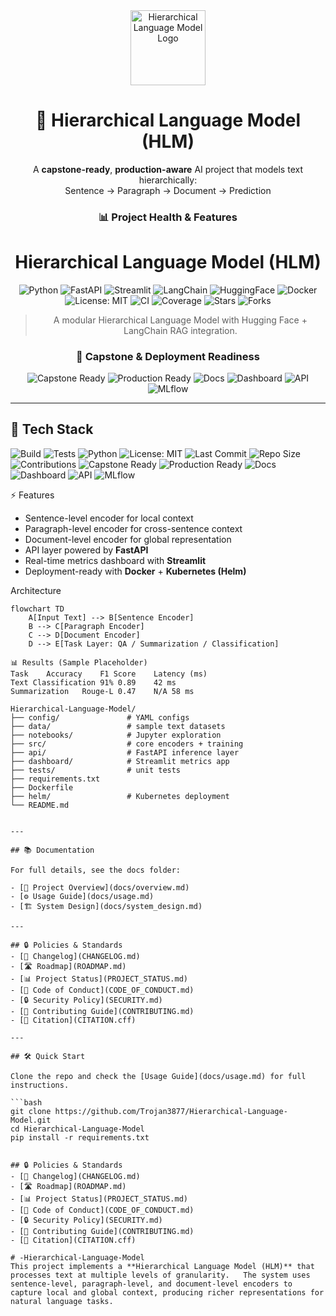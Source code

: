 <div align="center">

<img src="assets/logo.png" alt="Hierarchical Language Model Logo" width="120"/>

# 🧠 Hierarchical Language Model (HLM)

A **capstone-ready**, **production-aware** AI project that models text hierarchically:  
Sentence → Paragraph → Document → Prediction  


### 📊 Project Health & Features

# Hierarchical Language Model (HLM)

![Python](https://img.shields.io/badge/Python-3.11-blue.svg)
![FastAPI](https://img.shields.io/badge/FastAPI-0.110+-009688.svg)
![Streamlit](https://img.shields.io/badge/Streamlit-1.34+-FF4B4B.svg)
![LangChain](https://img.shields.io/badge/LangChain-0.2+-purple.svg)
![HuggingFace](https://img.shields.io/badge/HuggingFace-Transformers-yellow.svg)
![Docker](https://img.shields.io/badge/Docker-ready-0db7ed.svg)
![License: MIT](https://img.shields.io/badge/License-MIT-green.svg)
![CI](https://github.com/Trojan3877/-Hierarchical-Language-Model/actions/workflows/ci.yml/badge.svg)
![Coverage](https://img.shields.io/codecov/c/github/Trojan3877/-Hierarchical-Language-Model)
![Stars](https://img.shields.io/github/stars/Trojan3877/-Hierarchical-Language-Model?style=social)
![Forks](https://img.shields.io/github/forks/Trojan3877/-Hierarchical-Language-Model?style=social)

> A modular Hierarchical Language Model with Hugging Face + LangChain RAG integration.


### 🚀 Capstone & Deployment Readiness

![Capstone Ready](https://img.shields.io/badge/Status-Capstone%20Ready-brightgreen?logo=checkmarx&logoColor=white)
![Production Ready](https://img.shields.io/badge/Status-Production%20Ready-brightgreen?logo=docker&logoColor=white)
![Docs](https://img.shields.io/badge/Docs-Available-brightgreen?logo=readthedocs&logoColor=white)
![Dashboard](https://img.shields.io/badge/Streamlit-Dashboard-brightgreen?logo=streamlit&logoColor=white)
![API](https://img.shields.io/badge/FastAPI-Available-brightgreen?logo=fastapi&logoColor=white)
![MLflow](https://img.shields.io/badge/MLflow-Tracking%20Enabled-brightgreen?logo=mlflow&logoColor=white)

</div>

---


## 🚀 Tech Stack
![Build](https://img.shields.io/github/actions/workflow/status/Trojan3877/Hierarchical-Language-Model/ci.yml?branch=main&label=Build&logo=github&color=brightgreen)
![Tests](https://img.shields.io/github/actions/workflow/status/Trojan3877/Hierarchical-Language-Model/ci.yml?branch=main&label=Tests&logo=pytest&color=brightgreen)
![Python](https://img.shields.io/badge/Python-3.10-brightgreen?logo=python)
![License: MIT](https://img.shields.io/github/license/Trojan3877/Hierarchical-Language-Model?color=brightgreen)
![Last Commit](https://img.shields.io/github/last-commit/Trojan3877/Hierarchical-Language-Model?logo=git&label=Last%20Commit&color=brightgreen)
![Repo Size](https://img.shields.io/github/repo-size/Trojan3877/Hierarchical-Language-Model?logo=github&label=Repo%20Size&color=brightgreen)
![Contributions](https://img.shields.io/badge/Contributions-Welcome-brightgreen?logo=github)
![Capstone Ready](https://img.shields.io/badge/Status-Capstone%20Ready-brightgreen?logo=checkmarx&logoColor=white)
![Production Ready](https://img.shields.io/badge/Status-Production%20Ready-brightgreen?logo=docker&logoColor=white)
![Docs](https://img.shields.io/badge/Docs-Available-brightgreen?logo=readthedocs&logoColor=white)
![Dashboard](https://img.shields.io/badge/Streamlit-Dashboard-brightgreen?logo=streamlit&logoColor=white)
![API](https://img.shields.io/badge/FastAPI-Available-brightgreen?logo=fastapi&logoColor=white)
![MLflow](https://img.shields.io/badge/MLflow-Tracking%20Enabled-brightgreen?logo=mlflow&logoColor=white)




⚡ Features
- Sentence-level encoder for local context  
- Paragraph-level encoder for cross-sentence context  
- Document-level encoder for global representation  
- API layer powered by **FastAPI**  
- Real-time metrics dashboard with **Streamlit**  
- Deployment-ready with **Docker** + **Kubernetes (Helm)**  

Architecture

```mermaid
flowchart TD
    A[Input Text] --> B[Sentence Encoder]
    B --> C[Paragraph Encoder]
    C --> D[Document Encoder]
    D --> E[Task Layer: QA / Summarization / Classification]

📊 Results (Sample Placeholder)
Task	Accuracy	F1 Score	Latency (ms)
Text Classification	91%	0.89	42 ms
Summarization	Rouge-L 0.47	N/A	58 ms

Hierarchical-Language-Model/
├── config/               # YAML configs
├── data/                 # sample text datasets
├── notebooks/            # Jupyter exploration
├── src/                  # core encoders + training
├── api/                  # FastAPI inference layer
├── dashboard/            # Streamlit metrics app
├── tests/                # unit tests
├── requirements.txt
├── Dockerfile
├── helm/                 # Kubernetes deployment
└── README.md


---

## 📚 Documentation

For full details, see the docs folder:  

- [📖 Project Overview](docs/overview.md)  
- [⚙️ Usage Guide](docs/usage.md)  
- [🏗️ System Design](docs/system_design.md)  

---

## 🔒 Policies & Standards
- [📑 Changelog](CHANGELOG.md)  
- [🛣️ Roadmap](ROADMAP.md)  
- [📊 Project Status](PROJECT_STATUS.md)  
- [📜 Code of Conduct](CODE_OF_CONDUCT.md)  
- [🔒 Security Policy](SECURITY.md)  
- [🤝 Contributing Guide](CONTRIBUTING.md)  
- [📖 Citation](CITATION.cff)  

---

## 🛠️ Quick Start

Clone the repo and check the [Usage Guide](docs/usage.md) for full instructions.  

```bash
git clone https://github.com/Trojan3877/Hierarchical-Language-Model.git
cd Hierarchical-Language-Model
pip install -r requirements.txt


## 🔒 Policies & Standards
- [📑 Changelog](CHANGELOG.md)  
- [🛣️ Roadmap](ROADMAP.md)  
- [📊 Project Status](PROJECT_STATUS.md)  
- [📜 Code of Conduct](CODE_OF_CONDUCT.md)  
- [🔒 Security Policy](SECURITY.md)  
- [🤝 Contributing Guide](CONTRIBUTING.md)  
- [📖 Citation](CITATION.cff)  

# -Hierarchical-Language-Model
This project implements a **Hierarchical Language Model (HLM)** that processes text at multiple levels of granularity.   The system uses sentence-level, paragraph-level, and document-level encoders to capture local and global context, producing richer representations for natural language tasks.  
